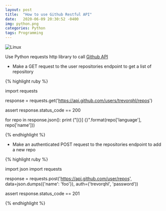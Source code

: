 ```yaml
---
layout: post
title:  "How to use Github Restful API"
date:   2020-06-09 20:30:52 -0400
img: python.png
categories: Python
tags: Programming
---
```


![Linux]({{site.baseurl}}/images/python.png)

Use Python requests http library to call [Github API][Github API] 

* Make a GET request to the user repositories endpoint to get a list of repository 

{% highlight ruby %}

import requests

response = requests.get('https://api.github.com/users/trevorqhl/repos')

assert response.status_code == 200

for repo in response.json():
    print ("[{}] {}".format(repo['language'], repo['name']))

{% endhighlight %}

*  Make an authenticated POST request to the repositories endpoint to add a new repo

{% highlight ruby %}

import json
import requests

response = requests.post('https://api.github.com/user/repos',
    data=json.dumps({'name': 'foo'}), auth=('trevorqhl', 'password'))
    
assert response.status_code == 201

{% endhighlight %}

[Github API]: https://developer.github.com/v3/repos/
